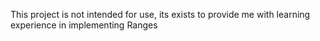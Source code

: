 This project is not intended for use, its exists to provide me with learning experience in implementing Ranges